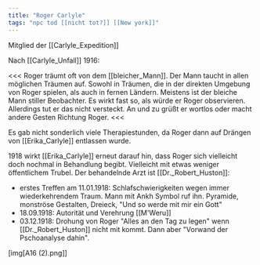 ```yaml
---
title: "Roger Carlyle"
tags: "npc tod [[nicht tot?]] [[New york]]"
---
```

Mitglied der [[Carlyle_Expedition]]

Nach [[Carlyle_Unfall]] 1916:

<<<
Roger träumt oft von dem [[bleicher_Mann]]. Der Mann taucht in allen möglichen Träumen auf. Sowohl in Träumen, die in der direkten Umgebung von Roger spielen, als auch in fernen Ländern. Meistens ist der bleiche Mann stiller Beobachter. Es wirkt fast so, als würde er Roger observieren. Allerdings tut er das nicht versteckt. An und zu grüßt er wortlos oder macht andere Gesten Richtung Roger.
<<<

Es gab nicht sonderlich viele Therapiestunden, da Roger dann auf Drängen von [[Erika_Carlyle]] entlassen wurde.

1918 wirkt [[Erika_Carlyle]] erneut darauf hin, dass Roger sich vielleicht doch nochmal in Behandlung begibt. Vielleicht mit etwas weniger öffentlichem Trubel. Der behandelnde Arzt ist [[Dr._Robert_Huston]]:

* erstes Treffen am 11.01.1918: Schlafschwierigkeiten wegen immer wiederkehrendem Traum. Mann mit Ankh Symbol ruf ihn. Pyramide, monströse Gestalten, Dreieck, "Und so werde mit mir ein Gott"
* 18.09.1918: Autorität und Verehrung [[M'Weru]]
* 03.12.1918: Drohung von Roger "Alles an den Tag zu legen" wenn [[Dr._Robert_Huston]] nicht mit kommt. Dann aber "Vorwand der Pschoanalyse dahin".

[img[A16 (2).png]]